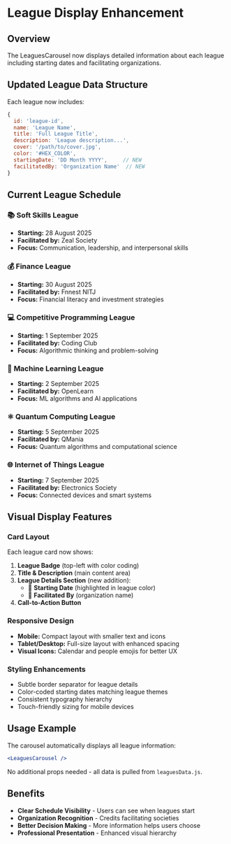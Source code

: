 # League Display Enhancement

## Overview
The LeaguesCarousel now displays detailed information about each league including starting dates and facilitating organizations.

## Updated League Data Structure

Each league now includes:
```javascript
{
  id: 'league-id',
  name: 'League Name',
  title: 'Full League Title',
  description: 'League description...',
  cover: '/path/to/cover.jpg',
  color: '#HEX_COLOR',
  startingDate: 'DD Month YYYY',     // NEW
  facilitatedBy: 'Organization Name'  // NEW
}
```

## Current League Schedule

### 📚 **Soft Skills League**
- **Starting:** 28 August 2025
- **Facilitated by:** Zeal Society
- **Focus:** Communication, leadership, and interpersonal skills

### 💰 **Finance League**
- **Starting:** 30 August 2025
- **Facilitated by:** Fnnest NITJ
- **Focus:** Financial literacy and investment strategies

### 💻 **Competitive Programming League**
- **Starting:** 1 September 2025
- **Facilitated by:** Coding Club
- **Focus:** Algorithmic thinking and problem-solving

### 🤖 **Machine Learning League**
- **Starting:** 2 September 2025
- **Facilitated by:** OpenLearn
- **Focus:** ML algorithms and AI applications

### ⚛️ **Quantum Computing League**
- **Starting:** 5 September 2025
- **Facilitated by:** QMania
- **Focus:** Quantum algorithms and computational science

### 🌐 **Internet of Things League**
- **Starting:** 7 September 2025
- **Facilitated by:** Electronics Society
- **Focus:** Connected devices and smart systems

## Visual Display Features

### Card Layout
Each league card now shows:
1. **League Badge** (top-left with color coding)
2. **Title & Description** (main content area)
3. **League Details Section** (new addition):
   - 📅 **Starting Date** (highlighted in league color)
   - 👥 **Facilitated By** (organization name)
4. **Call-to-Action Button**

### Responsive Design
- **Mobile:** Compact layout with smaller text and icons
- **Tablet/Desktop:** Full-size layout with enhanced spacing
- **Visual Icons:** Calendar and people emojis for better UX

### Styling Enhancements
- Subtle border separator for league details
- Color-coded starting dates matching league themes
- Consistent typography hierarchy
- Touch-friendly sizing for mobile devices

## Usage Example

The carousel automatically displays all league information:
```jsx
<LeaguesCarousel />
```

No additional props needed - all data is pulled from `leaguesData.js`.

## Benefits
- **Clear Schedule Visibility** - Users can see when leagues start
- **Organization Recognition** - Credits facilitating societies
- **Better Decision Making** - More information helps users choose
- **Professional Presentation** - Enhanced visual hierarchy
